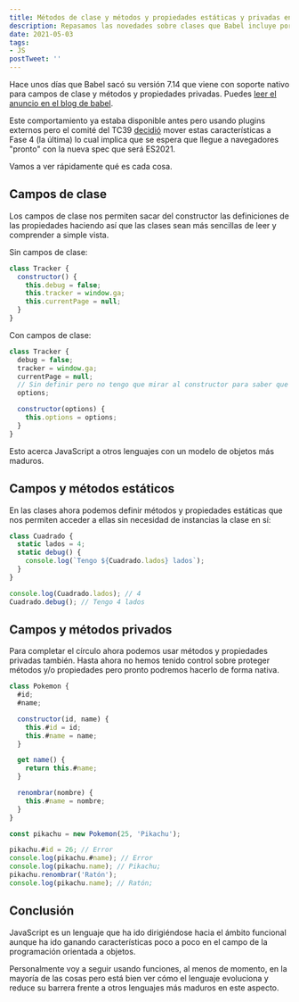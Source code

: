 ```yaml
---
title: Métodos de clase y métodos y propiedades estáticas y privadas en JavaScript
description: Repasamos las novedades sobre clases que Babel incluye por defecto y que están por llegar en ES2021.
date: 2021-05-03
tags:
- JS
postTweet: ''
---
```


Hace unos días que Babel sacó su versión 7.14 que viene con soporte nativo para campos de clase y métodos y propiedades privadas. Puedes [leer el anuncio en el blog de babel](https://babeljs.io/blog/2021/04/29/7.14.0).

Este comportamiento ya estaba disponible antes pero usando plugins externos pero el comité del TC39 [decidió](https://github.com/tc39/agendas/blob/master/2021/04.md) mover estas características a Fase 4 (la última) lo cual implica que se espera que llegue a navegadores "pronto" con la nueva spec que será ES2021.

Vamos a ver rápidamente qué es cada cosa.

## Campos de clase

Los campos de clase nos permiten sacar del constructor las definiciones de las propiedades haciendo así que las clases sean más sencillas de leer y comprender a simple vista.

Sin campos de clase:

```js
class Tracker {
  constructor() {
    this.debug = false;
    this.tracker = window.ga;
    this.currentPage = null;
  }
}
```

Con campos de clase:

```js
class Tracker {
  debug = false;
  tracker = window.ga;
  currentPage = null;
  // Sin definir pero no tengo que mirar al constructor para saber que existe
  options;

  constructor(options) {
    this.options = options;
  }
}
```

Esto acerca JavaScript a otros lenguajes con un modelo de objetos más maduros.

## Campos y métodos estáticos

En las clases ahora podemos definir métodos y propiedades estáticas que nos permiten acceder a ellas sin necesidad de instancias la clase en sí:

```js
class Cuadrado {
  static lados = 4;
  static debug() {
    console.log(`Tengo ${Cuadrado.lados} lados`);
  }
}

console.log(Cuadrado.lados); // 4
Cuadrado.debug(); // Tengo 4 lados
```

## Campos y métodos privados

Para completar el círculo ahora podemos usar métodos y propiedades privadas también. Hasta ahora no hemos tenido control sobre proteger métodos y/o propiedades pero pronto podremos hacerlo de forma nativa.

```js
class Pokemon {
  #id;
  #name;

  constructor(id, name) {
    this.#id = id;
    this.#name = name;
  }

  get name() {
    return this.#name;
  }

  renombrar(nombre) {
    this.#name = nombre;
  }
}

const pikachu = new Pokemon(25, 'Pikachu');

pikachu.#id = 26; // Error
console.log(pikachu.#name); // Error
console.log(pikachu.name); // Pikachu;
pikachu.renombrar('Ratón');
console.log(pikachu.name); // Ratón;
```

## Conclusión

JavaScript es un lenguaje que ha ido dirigiéndose hacia el ámbito funcional aunque ha ido ganando características poco a poco en el campo de la programación orientada a objetos.

Personalmente voy a seguir usando funciones, al menos de momento, en la mayoría de las cosas pero está bien ver cómo el lenguaje evoluciona y reduce su barrera frente a otros lenguajes más maduros en este aspecto.

